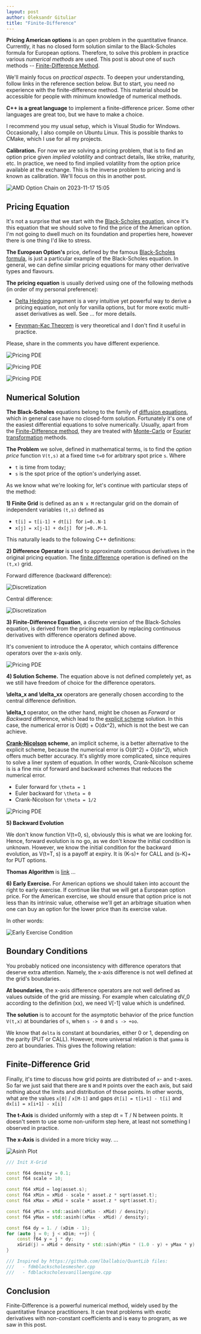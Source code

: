 ```yaml
---
layout: post
author: Oleksandr Gituliar
title: "Finite-Difference"
---
```


<!-- - Option Chain for AAPL / AMD / TSLA -->

**Pricing American options** is an open problem in the quantitative finance. Currently, it has no
closed form solution similar to the Black-Scholes formula for European options. Therefore, to solve
this problem in practice various _numerical methods_ are used. This post is about one of such
methods -- [Finite-Difference
Method](https://en.wikipedia.org/wiki/Finite_difference_methods_for_option_pricing).

We'll mainly focus on _practical aspects_. To deepen your understanding, follow links in the
reference section below. But to start, you need no experience with the finite-difference method.
This material should be accessible for people with minimum knowledge of numerical methods.

<!-- You don't need to have hands-on experience with a finite-difference method. All necessary details
will appear as we go. It's neither scarry nor difficult, believe me. -->

**C++ is a great language** to implement a finite-difference pricer. Some other languages are great
too, but we have to make a choice.

I recommend you my usual setup, which is Visual Studio for Windows. Occasionally, I also compile on
Ubuntu Linux. This is possible thanks to CMake, which I use for all my projects.

**Calibration.** For now we are solving a pricing problem, that is to find an option price given
_implied volatility_ and contract details, like strike, maturity, etc. In practice, we need to find
implied volatility from the option price available at the exchange. This is the inverse problem to
pricing and is known as calibration. We'll focus on this in another post.

![AMD Option Chain on 2023-11-17 15:05](/assets/img/202311171505-AMD-retro.png)

<!-- **Don't worry** if some concepts seem complicated at first. There is nothing difficult in what
follows. Trust me. Give it another chance and consult references for more details and alternative
perspective, which usually helps to connect the dots.

Let's start! -->

## Pricing Equation

<!-- - Black-Scholes formula / equation
- Black-Scholes family of equations -->

It's not a surprise that we start with the [Black-Scholes
equation](https://en.wikipedia.org/wiki/Black%E2%80%93Scholes_equation), since it's this equation
that we should solve to find the price of the American option. I'm not going to dwell much on its
foundation and properties here, however there is one thing I'd like to stress.

**The European Option's** price, defined by the famous [Black-Scholes formula](), is just a
particular example of the Black-Scholes equation. In general, we can define similar pricing
equations for many other derivative types and flavours.

 <!-- Equations of this family have very similar
mathematical structure and can be solved using the finite-difference method we discuss here. This
makes it a very robust method for pricing derivatives that is worth to be familiar with. -->

**The pricing equation** is usually derived using one of the following methods (in order of my
personal preference):

- [Delta Hedging]() argument is a very intuitive yet powerful way to derive a pricing equation, not
  only for vanilla options, but for more exotic multi-asset derivatives as well. See ... for more
  details.

- [Feynman-Kac Theorem]() is very theoretical and I don't find it useful in practice.

Please, share in the comments you have different experience.

![Pricing PDE](/assets/img/fd-pde.png)

![Pricing PDE](/assets/img/fd-pde-x.png)

![Pricing PDE](/assets/img/fd-x.png)

## Numerical Solution

**The Black-Scholes** equations belong to the family of [diffusion equations](), which in general
case have no closed-form solution. Fortunately it's one of the easiest differential equations to
solve numerically. Usually, apart from the [Finite-Difference
method](https://en.wikipedia.org/wiki/Finite_difference_method), they are treated with
[Monte-Carlo]() or [Fourier transformation]() methods.

**The Problem** we solve, defined in mathematical terms, is to find the _option price_ function
`V(t,s)` at a fixed time `t=0` for arbitrary spot price `s`. Where

- `t` is time from today;
- `s` is the spot price of the option's underlying asset.

As we know what we're looking for, let's continue with particular steps of the method:

**1) Finite Grid** is defined as an `N x M` rectangular grid on the domain of independent variables
`(t,s)` defined as

- `t[i] = t[i-1] + dt[i] ` for `i=0..N-1`
- `x[j] = x[j-1] + dx[j] ` for `j=0..M-1`.

This naturally leads to the following C++ definitions:

**2) Difference Operator** is used to approximate continuous derivatives in the original pricing
equation. The [finite difference](https://en.wikipedia.org/wiki/Finite_difference#Basic_types)
operation is defined on the `(t,x)` grid.

Forward difference (backward difference):

![Discretization](/assets/img/fd-dVdt.png)

Central difference:

![Discretization](/assets/img/fd-dVdx.png)

**3) Finite-Difference Equation**, a discrete version of the Black-Scholes equation, is derived from
the pricing equation by replacing continuous derivatives with difference operators defined above.

It's convenient to introduce the A operator, which contains difference operators over the x-axis
only.

![Pricing PDE](/assets/img/fd-pde2.png)

**4) Solution Scheme.** The equation above is not defined completely yet, as we still have freedom
of choice for the difference operators.

**\delta_x and \delta_xx** operators are generally chosen according to the central difference
definition.

**\delta_t** operator, on the other hand, might be chosen as _Forward_ or _Backward_ difference,
which lead to the [explicit
scheme](https://en.wikipedia.org/wiki/Finite_difference_method#Explicit_method) solution. In this
case, the numerical error is O(dt) + O(dx^2), which is not the best we can achieve.

**[Crank-Nicolson](https://en.wikipedia.org/wiki/Finite_difference_method#Crank%E2%80%93Nicolson_method)
scheme**, an implicit scheme, is a better alternative to the explicit scheme, because the numerical
error is O(dt^2) + O(dx^2), which offers much better accuracy. It's slightly more complicated, since
requires to solve a liner system of equation. In other words, Crank-Nicolson scheme is is a fine mix
of forward and backward schemes that reduces the numerical error.

- Euler forward for `\theta = 1`
- Euler backward for `\theta = 0`
- Crank-Nicolson for `\theta = 1/2`

![Pricing PDE](/assets/img/fd-schemes.png)

**5) Backward Evolution**

We don't know function V(t=0, s), obviously this is what we are looking for. Hence, forward
evolution is no go, as we don't know the initial condition is unknown. However, we know the initial
condition for the backward evolution, as V(t=T, s) is a payoff at expiry. It is (K-s)+ for CALL and
(s-K)+ for PUT options.

**Thomas Algorithm** is [link](https://en.wikipedia.org/wiki/Tridiagonal_matrix_algorithm) ...

**6) Early Exercise.** For American options we should taken into account the right to early
exercise. If continue like that we will get a European option price. For the American exercise, we
should ensure that option price is not less than its intrinsic value, otherwise we'll get an
arbitrage situation when one can buy an option for the lower price than its exercise value.

In other words:

![Early Exercise Condition](/assets/img/fd-early-exercise.png)

## Boundary Conditions

You probably noticed one inconsistency with difference operators that deserve extra attention.
Namely, the x-axis difference is not well defined at the grid's boundaries.

**At boundaries**, the x-axis difference operators are not well defined as values outside of the
grid are missing. For example when calculating dV_0 according to the definition (xx), we need V[-1]
value which is undefined.

**The solution** is to account for the asymptotic behavior of the price function `V(t,x)` at
boundaries of `s`, when `s -> 0` and `s -> +oo`.

We know that `delta` is constant at boundaries, either 0 or 1, depending on the parity (PUT or
CALL). However, more universal relation is that `gamma` is zero at boundaries. This gives the
following relation:

## Finite-Difference Grid

Finally, it's time to discuss how grid points are distributed of `x`- and `t`-axes. So far we just
said that there are `N` and `M` points over the each axis, but said nothing about the limits and
distribution of those points. In other words, what are the values `x[0]` / `x[M-1]` and gaps `dt[i]
= t[i+1] - t[i]` and `dx[i] = x[i+1] - x[i]`

**The t-Axis** is divided uniformly with a step dt = T / N between points. It doesn't seem to use
some non-uniform step here, at least not something I observed in practice.

**The x-Axis** is divided in a more tricky way. ...

![Asinh Plot](/assets/img/asinh.png)

```cpp
/// Init X-Grid

const f64 density = 0.1;
const f64 scale = 10;

const f64 xMid = log(asset.s);
const f64 xMin = xMid - scale * asset.z * sqrt(asset.t);
const f64 xMax = xMid + scale * asset.z * sqrt(asset.t);

const f64 yMin = std::asinh((xMin - xMid) / density);
const f64 yMax = std::asinh((xMax - xMid) / density);

const f64 dy = 1. / (xDim - 1);
for (auto j = 0; j < xDim; ++j) {
    const f64 y = j * dy;
    xGrid(j) = xMid + density * std::sinh(yMin * (1.0 - y) + yMax * y);
}

/// Inspired by https://github.com/lballabio/QuantLib files:
///   - fdmblackscholesmesher.cpp
///   - fdblackscholesvanillaengine.cpp
```

## Conclusion

Finite-Difference is a powerful numerical method, widely used by the quantitative finance
practitioners. It can treat problems with exotic derivatives with non-constant coefficients and is
easy to program, as we saw in this post.
